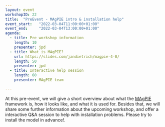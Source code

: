 ```yaml
---
layout: event
workshopID: 22
title:  "PreEvent - MAgPIE intro & installation help"
event_start:   "2022-03-04T11:00:00+01:00"
event_end:     "2022-03-04T13:00:00+01:00"
agenda:
  - title: Pre workshop information
    length: 10
    presenter: jpd
  - title: What is MAgPIE?
    url: https://slides.com/jandietrich/magpie-4-0/
    length: 50
    presenter: jpd
  - title: Interactive help session
    length: 60
    presenter: MAgPIE team

---
```


At this pre-event, we will give a short overview about what the [MAgPIE](https://github.com/magpiemodel/magpie) framework is, how it looks like, and what it is used for. Besides that, we will share some further information about the upcoming workshop, and offer a interactive Q&A session to help with installation problems. Please try to install the model in advance!.
